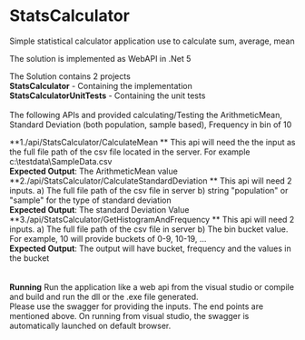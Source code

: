 # StatsCalculator
Simple statistical calculator application use to calculate sum, average, mean 

The solution is implemented as WebAPI in .Net 5

The Solution contains 2 projects <br>
**StatsCalculator** - Containing the implementation <br>
**StatsCalculatorUnitTests** - Containing the unit tests <br>
<br>
The following APIs and provided calculating/Testing the ArithmeticMean, Standard Deviation (both population, sample based), Frequency in bin of 10 <br>

**1./api/StatsCalculator/CalculateMean **
This api will need the the input as the full file path of the csv file located in the server. For example c:\testdata\SampleData.csv <br>
**Expected Output**: The ArithmeticMean value <br>
**2./api/StatsCalculator/CalculateStandardDeviation **
This api will need 2 inputs. a) The full file path of the csv file in server b) string "population" or "sample" for the type of standard deviation <br>
**Expected Output**: The standard Deviation Value<br>
**3./api/StatsCalculator/GetHistogramAndFrequency **
This api will need 2 inputs. a) The full file path of the csv file in server b) The bin bucket value. For example, 10 will provide buckets of 0-9, 10-19, ... <br>
**Expected Output**: The output will have bucket, frequency and the values in the bucket <br>
<br>
<br>
**Running**
Run the application like a web api from the visual studio or compile and build and run the dll or the .exe file generated. <br>
Please use the swagger for providing the inputs. The end points are mentioned above. On running from visual studio, the swagger is automatically launched on default browser.
<br>
<br>
<br>
<br>








